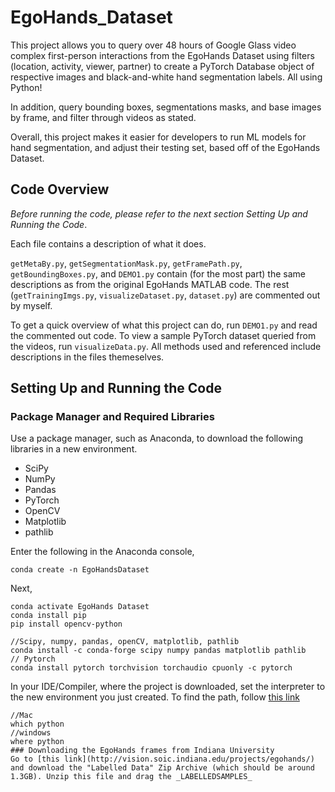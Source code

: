 # EgoHands_Dataset

This project allows you to query over 48 hours of Google Glass video complex first-person interactions from the EgoHands Dataset using filters (location, activity, viewer, partner) to create a PyTorch Database object of respective images and black-and-white hand segmentation labels. All using Python!

In addition, query bounding boxes, segmentations masks, and base images by frame, and filter through videos as stated.

Overall, this project makes it easier for developers to run ML models for hand segmentation, and adjust their testing set, based off of the EgoHands Dataset.

## Code Overview
*Before running the code, please refer to the next section Setting Up and Running the Code*.

Each file contains a description of what it does. 

`getMetaBy.py`, `getSegmentationMask.py`, `getFramePath.py`, `getBoundingBoxes.py`, and `DEMO1.py` contain (for the most part) the same descriptions as from the original EgoHands MATLAB code. The rest (`getTrainingImgs.py`, `visualizeDataset.py`, `dataset.py`) are commented out by myself.

To get a quick overview of what this project can do, run `DEMO1.py` and read the commented out code. To view a sample PyTorch dataset queried from the videos, run `visualizeData.py`. All methods used and referenced include descriptions in the files themeselves.

## Setting Up and Running the Code

### Package Manager and Required Libraries
Use a package manager, such as Anaconda, to download the following libraries in a new environment.
- SciPy
- NumPy
- Pandas
- PyTorch
- OpenCV
- Matplotlib
- pathlib

Enter the following in the Anaconda console, 
```console
conda create -n EgoHandsDataset
````
Next, 
```console
conda activate EgoHands Dataset
conda install pip
pip install opencv-python

//Scipy, numpy, pandas, openCV, matplotlib, pathlib
conda install -c conda-forge scipy numpy pandas matplotlib pathlib
// Pytorch
conda install pytorch torchvision torchaudio cpuonly -c pytorch
````



In your IDE/Compiler, where the project is downloaded, set the interpreter to the new environment you just created. To find the path, follow [this link](https://docs.anaconda.com/anaconda/user-guide/tasks/integration/python-path/)

```console
//Mac
which python
//windows
where python
### Downloading the EgoHands frames from Indiana University
Go to [this link](http://vision.soic.indiana.edu/projects/egohands/) and download the "Labelled Data" Zip Archive (which should be around 1.3GB). Unzip this file and drag the _LABELLEDSAMPLES_

